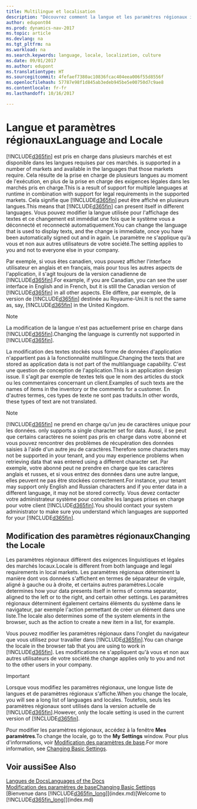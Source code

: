 ```yaml
---
title: Multilingue et localisation
description: "Découvrez comment la langue et les paramètres régionaux influencent votre expérience dans Dynamics NAV."
author: edupont04
ms.prod: dynamics-nav-2017
ms.topic: article
ms.devlang: na
ms.tgt_pltfrm: na
ms.workload: na
ms.search.keywords: language, locale, localization, culture
ms.date: 09/01/2017
ms.author: edupont
ms.translationtype: HT
ms.sourcegitcommit: 4fefaef7380ac10836fcac404eea006f55d8556f
ms.openlocfilehash: 57787e98f1d845ab3edeb945be5e00750d7c9ae8
ms.contentlocale: fr-fr
ms.lasthandoff: 10/16/2017

---
```

# <a name="language-and-locale"></a><span data-ttu-id="25528-103">Langue et paramètres régionaux</span><span class="sxs-lookup"><span data-stu-id="25528-103">Language and Locale</span></span>
[!INCLUDE[d365fin](includes/d365fin_md.md)]<span data-ttu-id="25528-104"> est pris en charge dans plusieurs marchés et est disponible dans les langues requises par ces marchés.</span><span class="sxs-lookup"><span data-stu-id="25528-104"> is supported in a number of markets and available in the languages that those markets require.</span></span> <span data-ttu-id="25528-105">Cela résulte de la prise en charge de plusieurs langues au moment de l'exécution, en plus de la prise en charge des exigences légales dans les marchés pris en charge.</span><span class="sxs-lookup"><span data-stu-id="25528-105">This is a result of support for multiple languages at runtime in combination with support for legal requirements in the supported markets.</span></span> <span data-ttu-id="25528-106">Cela signifie que [!INCLUDE[d365fin](includes/d365fin_md.md)] peut être affiché en plusieurs langues.</span><span class="sxs-lookup"><span data-stu-id="25528-106">This means that [!INCLUDE[d365fin](includes/d365fin_md.md)] can present itself in different languages.</span></span> <span data-ttu-id="25528-107">Vous pouvez modifier la langue utilisée pour l'affichage des textes et ce changement est immédiat une fois que le système vous a déconnecté et reconnecté automatiquement.</span><span class="sxs-lookup"><span data-stu-id="25528-107">You can change the language that is used to display texts, and the change is immediate, once you have been automatically signed out and in again.</span></span> <span data-ttu-id="25528-108">Le paramètre ne s'applique qu'à vous et non aux autres utilisateurs de votre société.</span><span class="sxs-lookup"><span data-stu-id="25528-108">The setting applies to you and not to everyone else in your company.</span></span>  

<span data-ttu-id="25528-109">Par exemple, si vous êtes canadien, vous pouvez afficher l'interface utilisateur en anglais et en français, mais pour tous les autres aspects de l'application, il s'agit toujours de la version canadienne de [!INCLUDE[d365fin](includes/d365fin_md.md)].</span><span class="sxs-lookup"><span data-stu-id="25528-109">For example, if you are Canadian, you can see the user interface in English and in French, but it is still the Canadian version of [!INCLUDE[d365fin](includes/d365fin_md.md)] in all other aspects.</span></span> <span data-ttu-id="25528-110">Elle diffère, par exemple, de la version de [!INCLUDE[d365fin](includes/d365fin_md.md)] destinée au Royaume-Uni.</span><span class="sxs-lookup"><span data-stu-id="25528-110">It is not the same as, say, [!INCLUDE[d365fin](includes/d365fin_md.md)] in the United Kingdom.</span></span>  

> [!NOTE]  
>  <span data-ttu-id="25528-111">La modification de la langue n'est pas actuellement prise en charge dans [!INCLUDE[d365fin](includes/d365fin_md.md)].</span><span class="sxs-lookup"><span data-stu-id="25528-111">Changing the language is currently not supported in [!INCLUDE[d365fin](includes/d365fin_md.md)].</span></span>

<span data-ttu-id="25528-112">La modification des textes stockés sous forme de données d'application n'appartient pas à la fonctionnalité multilingue.</span><span class="sxs-lookup"><span data-stu-id="25528-112">Changing the texts that are stored as application data is not part of the multilanguage capability.</span></span> <span data-ttu-id="25528-113">C'est une question de conception de l'application.</span><span class="sxs-lookup"><span data-stu-id="25528-113">This is an application design issue.</span></span> <span data-ttu-id="25528-114">Il s'agit par exemple de textes tels que le nom des articles du stock ou les commentaires concernant un client.</span><span class="sxs-lookup"><span data-stu-id="25528-114">Examples of such texts are the names of items in the inventory or the comments for a customer.</span></span> <span data-ttu-id="25528-115">En d'autres termes, ces types de texte ne sont pas traduits.</span><span class="sxs-lookup"><span data-stu-id="25528-115">In other words, these types of text are not translated.</span></span>  

> [!NOTE]  
>  [!INCLUDE[d365fin](includes/d365fin_md.md)]<span data-ttu-id="25528-116"> ne prend en charge qu'un jeu de caractères unique pour les données.</span><span class="sxs-lookup"><span data-stu-id="25528-116"> only supports a single character set for data.</span></span> <span data-ttu-id="25528-117">Aussi, il se peut que certains caractères ne soient pas pris en charge dans votre abonné et vous pouvez rencontrer des problèmes de récupération des données saisies à l'aide d'un autre jeu de caractères.</span><span class="sxs-lookup"><span data-stu-id="25528-117">Therefore some characters may not be supported in your tenant, and you may experience problems when retrieving data that was entered using a different character set.</span></span> <span data-ttu-id="25528-118">Par exemple, votre abonné peut ne prendre en charge que les caractères anglais et russes, et si vous entrez des données dans une autre langue, elles peuvent ne pas être stockées correctement.</span><span class="sxs-lookup"><span data-stu-id="25528-118">For instance, your tenant may support only English and Russian characters and if you enter data in a different language, it may not be stored correctly.</span></span> <span data-ttu-id="25528-119">Vous devez contacter votre administrateur système pour connaître les langues prises en charge pour votre client [!INCLUDE[d365fin](includes/d365fin_md.md)].</span><span class="sxs-lookup"><span data-stu-id="25528-119">You should contact your system administrator to make sure you understand which languages are supported for your [!INCLUDE[d365fin](includes/d365fin_md.md)].</span></span>  

## <a name="changing-the-locale"></a><span data-ttu-id="25528-120">Modification des paramètres régionaux</span><span class="sxs-lookup"><span data-stu-id="25528-120">Changing the Locale</span></span>
<span data-ttu-id="25528-121">Les paramètres régionaux diffèrent des exigences linguistiques et légales des marchés locaux.</span><span class="sxs-lookup"><span data-stu-id="25528-121">Locale is different from both language and legal requirements in local markets.</span></span> <span data-ttu-id="25528-122">Les paramètres régionaux déterminent la manière dont vos données s'affichent en termes de séparateur de virgule, aligné à gauche ou à droite, et certains autres paramètres.</span><span class="sxs-lookup"><span data-stu-id="25528-122">Locale determines how your data presents itself in terms of comma separator, aligned to the left or to the right, and certain other settings.</span></span> <span data-ttu-id="25528-123">Les paramètres régionaux déterminent également certains éléments du système dans le navigateur, par exemple l'action permettant de créer un élément dans une liste.</span><span class="sxs-lookup"><span data-stu-id="25528-123">The locale also determines some of the system elements in the browser, such as the action to create a new item in a list, for example.</span></span>  

<span data-ttu-id="25528-124">Vous pouvez modifier les paramètres régionaux dans l'onglet du navigateur que vous utilisez pour travailler dans [!INCLUDE[d365fin](includes/d365fin_md.md)].</span><span class="sxs-lookup"><span data-stu-id="25528-124">You can change the locale in the browser tab that you are using to work in [!INCLUDE[d365fin](includes/d365fin_md.md)].</span></span> <span data-ttu-id="25528-125">Les modifications ne s'appliquent qu'à vous et non aux autres utilisateurs de votre société.</span><span class="sxs-lookup"><span data-stu-id="25528-125">the change applies only to you and not to the other users in your company.</span></span>  

> [!IMPORTANT]  
>  <span data-ttu-id="25528-126">Lorsque vous modifiez les paramètres régionaux, une longue liste de langues et de paramètres régionaux s'affiche.</span><span class="sxs-lookup"><span data-stu-id="25528-126">When you change the locale, you will see a long list of languages and locales.</span></span> <span data-ttu-id="25528-127">Toutefois, seuls les paramètres régionaux sont utilisés dans la version actuelle de [!INCLUDE[d365fin](includes/d365fin_md.md)].</span><span class="sxs-lookup"><span data-stu-id="25528-127">However, only the locale setting is used in the current version of [!INCLUDE[d365fin](includes/d365fin_md.md)].</span></span>  

<span data-ttu-id="25528-128">Pour modifier les paramètres régionaux, accédez à la fenêtre **Mes paramètres**.</span><span class="sxs-lookup"><span data-stu-id="25528-128">To change the locale, go to the **My Settings** window.</span></span> <span data-ttu-id="25528-129">Pour plus d'informations, voir [Modification des paramètres de base](ui-change-basic-settings.md).</span><span class="sxs-lookup"><span data-stu-id="25528-129">For more information, see [Changing Basic Settings](ui-change-basic-settings.md).</span></span>  

## <a name="see-also"></a><span data-ttu-id="25528-130">Voir aussi</span><span class="sxs-lookup"><span data-stu-id="25528-130">See Also</span></span>  
[<span data-ttu-id="25528-131">Langues de Docs</span><span class="sxs-lookup"><span data-stu-id="25528-131">Languages of the Docs</span></span>](about-languages.md)  
[<span data-ttu-id="25528-132">Modification des paramètres de base</span><span class="sxs-lookup"><span data-stu-id="25528-132">Changing Basic Settings</span></span>](ui-change-basic-settings.md)  
<span data-ttu-id="25528-133">[Bienvenue dans [!INCLUDE[d365fin_long](includes/d365fin_long_md.md)]](index.md)</span><span class="sxs-lookup"><span data-stu-id="25528-133">[Welcome to [!INCLUDE[d365fin_long](includes/d365fin_long_md.md)]](index.md)</span></span>  

